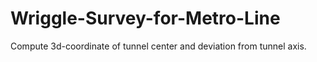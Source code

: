 # Wriggle-Survey-for-Metro-Line
Compute 3d-coordinate of tunnel center and deviation from tunnel axis.
